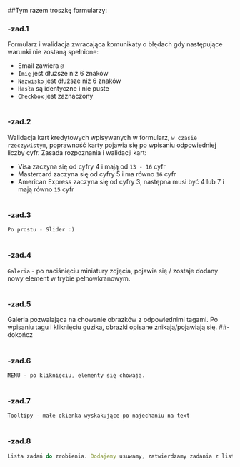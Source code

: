 ##Tym razem troszkę formularzy:

### -zad.1
Formularz i walidacja zwracająca komunikaty o błędach gdy następujące warunki nie zostaną spełnione:
- Email zawiera `@`
- `Imię` jest dłuższe niż 6 znaków
- `Nazwisko` jest dłuższe niż 6 znaków
- `Hasła` są identyczne i nie puste
- `Checkbox` jest zaznaczony
#
### -zad.2
Walidacja kart kredytowych wpisywanych w formularz, `w czasie rzeczywistym`,
poprawność karty pojawia się po wpisaniu odpowiedniej liczby cyfr.
Zasada rozpoznania i walidacji kart:
- Visa zaczyna się od cyfry 4 i mają od `13 - 16` cyfr
- Mastercard zaczyna się od cyfry 5 i ma równo `16` cyfr
- American Express zaczyna się od cyfry 3, następna musi być 4 lub 7 i mają równo `15` cyfr
#
### -zad.3
```JavaScript
Po prostu - Slider :)
```

#
### -zad.4
`Galeria` - po naciśnięciu miniatury zdjęcia, pojawia się / zostaje dodany nowy element w trybie pełnowkranowym.

#
### -zad.5
Galeria pozwalająca na chowanie obrazków z odpowiednimi tagami.
Po wpisaniu tagu i kliknięciu guzika, obrazki opisane znikają/pojawiają się.
##-dokończ

#
### -zad.6
```JavaScript
MENU - po kliknięciu, elementy się chowają.
```

#
### -zad.7
```JavaScript
Tooltipy - małe okienka wyskakujące po najechaniu na text
```

#
### -zad.8
```JavaScript
Lista zadań do zrobienia. Dodajemy usuwamy, zatwierdzamy zadania z listy.
```